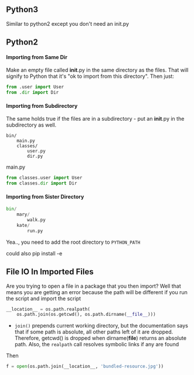 ## Python3

Similar to python2 except you don't need an init.py

## Python2
#### Importing from Same Dir
Make an empty file called __init__.py in the same directory as the files. That will signify to Python that it's "ok to import from this directory". Then just:
```py
from .user import User
from .dir import Dir
```

#### Importing from Subdirectory

The same holds true if the files are in a subdirectory - put an __init__.py in the subdirectory as well.

```
bin/
    main.py
    classes/
        user.py
        dir.py
```


main.py

```python
from classes.user import User
from classes.dir import Dir
```

#### Importing from Sister Directory

```python
bin/
    mary/
        walk.py
	kate/
		run.py
```

Yea.., you need to add the root directory to `PYTHON_PATH` 

could also pip install -e 

## File IO In Imported Files

Are you trying to open a file in a package that you then import? Well that means you are getting an error because the path will be different if you run the script and import the script

```python
__location__ = os.path.realpath(
    os.path.join(os.getcwd(), os.path.dirname(__file__)))
```

- `join()` prepends current working directory, but the documentation says that if some path is absolute, all other paths left of it are dropped. Therefore, getcwd() is dropped when dirname(__file__) returns an absolute path. Also, the `realpath` call resolves symbolic links if any are found

Then 

```python
f = open(os.path.join(__location__, 'bundled-resource.jpg'))

```

